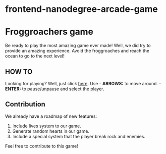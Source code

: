 frontend-nanodegree-arcade-game
===============================
# Froggroachers game
Be ready to play the most amazing game ever made! Well, we did try to provide an amazing experience.
Avoid the froggroaches and reach the ocean to go to the next level!
## HOW TO
Looking for playing? Well, just click [here](https://wolvery.github.io/frontend-nanodegree-arcade-game/).
Use
	- **ARROWS:** to move around.
	- **ENTER:** to pause/unpause and select the player.
## Contribution
We already have a roadmap of new features:
1. Include lives system to our game.
2. Generate random hearts in our game.
3. Include a special system that the player break rock and enemies.

Feel free to contribute to this game!

